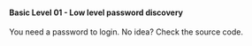 #### Basic Level 01 - Low level password discovery

You need a password to login.
No idea? Check the source code.
